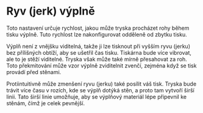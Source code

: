 Ryv (jerk) výplně
====
Toto nastavení určuje rychlost, jakou může tryska procházet rohy během tisku výplně. Tuto rychlost lze nakonfigurovat odděleně od zbytku tisku.

Výplň není z vnějšku viditelná, takže ji lze tisknout při vyšším ryvu (jerku) bez přílišných obtíží, aby se ušetřil čas tisku. Tiskárna bude více vibrovat, ale to je stěží viditelné. Tryska však může také mírně přesahovat za roh. Toto překmitování může vzor výplně zviditelnit zvenčí, zejména když se tisk provádí před stěnami.

Protiintuitivně může zmenšení ryvu (jerku) také posílit váš tisk. Tryska bude trávit více času v rozích, kde se výplň dotýká stěn, a proto tam vytvoří širší linii. Tato širší linie umožňuje, aby se výplňový materiál lépe připevnil ke stěnám, čímž je celek pevnější.
